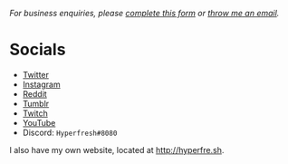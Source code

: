 *For business enquiries, please [complete this form](https://k88ggg4392h.typeform.com/to/VtwZ2nZk) or [throw me an email](mailto:hello@hyperfre.sh).*

# Socials
- [Twitter](twitter.com/Hyperfresh8080)
- [Instagram](instagram.com/hyperfresh8080)
- [Reddit](reddit.com/u/Hyperfresh8080)
- [Tumblr](hyperfresh8080.tumblr.com)
- [Twitch](twitch.tv/hyperfresh)
- [YouTube](bit.do/HMG-YouTube)
- Discord: `Hyperfresh#8080`

I also have my own website, located at http://hyperfre.sh.
